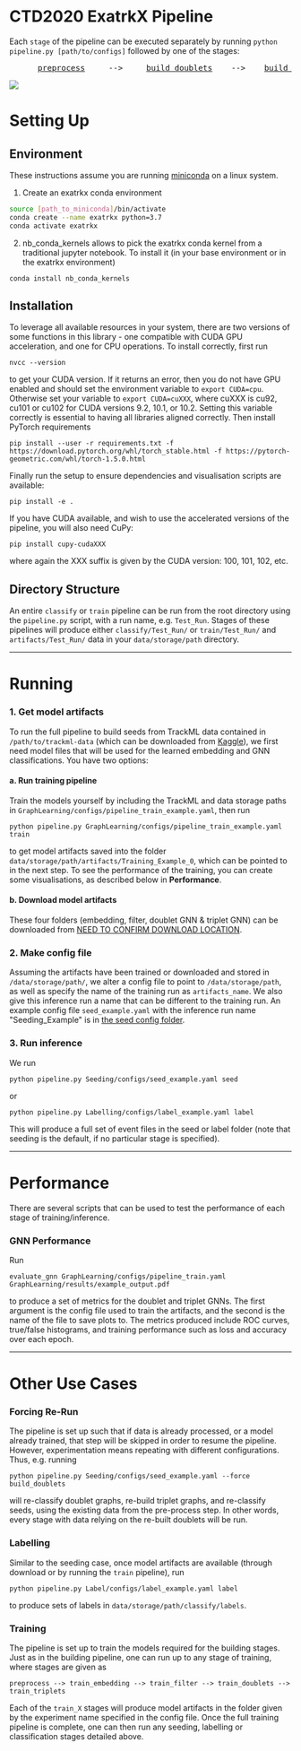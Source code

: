 # CTD2020 ExatrkX Pipeline

Each `stage` of the pipeline can be executed separately by running `python pipeline.py [path/to/configs]` followed by one of the stages:

<pre>
      <a href="MetricLearning/src/preprocess_with_dir" title="Preprocessing function">preprocess</a>     -->     <a href="MetricLearning/src/metric_learning_adjacent" title="Doublet building function">build_doublets</a>    -->    <a href="GraphLearning/src/" title="Triplet building function">build_triplets</a>        -->      <a href="Seeding/src" title="Seeding function function">seed</a>     or   <a href="Labelling" title="Labelling function">label</a>
</pre>

![](docs/pipeline.png)

# Setting Up

## Environment

These instructions assume you are running [miniconda](https://docs.conda.io/en/latest/miniconda.html) on a linux system.
1. Create an exatrkx conda environment
```bash
source [path_to_miniconda]/bin/activate
conda create --name exatrkx python=3.7
conda activate exatrkx
```
2. nb_conda_kernels allows to pick the exatrkx conda kernel from a traditional jupyter notebook. To install it (in your base environment or in the exatrkx environment)
```
conda install nb_conda_kernels
```

## Installation

To leverage all available resources in your system, there are two versions of some functions in this library - one compatible with CUDA GPU acceleration, and one for CPU operations. To install correctly, first run
```
nvcc --version
```
to get your CUDA version. If it returns an error, then you do not have GPU enabled and should set the environment variable to `export CUDA=cpu`. Otherwise set your variable to `export CUDA=cuXXX`, where cuXXX is cu92, cu101 or cu102 for CUDA versions 9.2, 10.1, or 10.2. Setting this variable correctly is essential to having all libraries aligned correctly. Then install PyTorch requirements
```
pip install --user -r requirements.txt -f https://download.pytorch.org/whl/torch_stable.html -f https://pytorch-geometric.com/whl/torch-1.5.0.html
```
Finally run the setup to ensure dependencies and visualisation scripts are available:

```
pip install -e .
```
If you have CUDA available, and wish to use the accelerated versions of the pipeline, you will also need CuPy:
```
pip install cupy-cudaXXX
```
where again the XXX suffix is given by the CUDA version: 100, 101, 102, etc.

## Directory Structure

An entire `classify` or `train` pipeline can be run from the root directory using the `pipeline.py` script, with a run name, e.g. `Test_Run`. Stages of these pipelines will produce either `classify/Test_Run/` or `train/Test_Run/` and `artifacts/Test_Run/` data in your `data/storage/path` directory.

--------------------

# Running

### 1. Get model artifacts

To run the full pipeline to build seeds from TrackML data contained in `/path/to/trackml-data` (which can be downloaded from [Kaggle](https://www.kaggle.com/c/trackml-particle-identification)), we first need model files that will be used for the learned embedding and GNN classifications. You have two options:

#### a. Run training pipeline

Train the models yourself by including the TrackML and data storage paths in `GraphLearning/configs/pipeline_train_example.yaml`, then run
```
python pipeline.py GraphLearning/configs/pipeline_train_example.yaml train
```
to get model artifacts saved into the folder `data/storage/path/artifacts/Training_Example_0`, which can be pointed to in the next step. To see the performance of the training, you can create some visualisations, as described below in **Performance**.

#### b. Download model artifacts

These four folders (embedding, filter, doublet GNN & triplet GNN) can be downloaded from [NEED TO CONFIRM DOWNLOAD LOCATION](www.google.com).

### 2. Make config file

Assuming the artifacts have been trained or downloaded and stored in `/data/storage/path/`, we alter a config file to point to `/data/storage/path`, as well as specify the name of the training run as `artifacts_name`. We also give this inference run a name that can be different to the training run. An example config file `seed_example.yaml` with the inference run name "Seeding_Example" is in [the seed config folder](Seeding/configs). 

### 3. Run inference

We run
```
python pipeline.py Seeding/configs/seed_example.yaml seed
```
or
```
python pipeline.py Labelling/configs/label_example.yaml label
```


This will produce a full set of event files in the seed or label folder (note that seeding is the default, if no particular stage is specified).

---------------------

# Performance

There are several scripts that can be used to test the performance of each stage of training/inference. 

### GNN Performance

Run 
```
evaluate_gnn GraphLearning/configs/pipeline_train.yaml GraphLearning/results/example_output.pdf
```
to produce a set of metrics for the doublet and triplet GNNs. The first argument is the config file used to train the artifacts, and the second is the name of the file to save plots to. The metrics produced include ROC curves, true/false histograms, and training performance such as loss and accuracy over each epoch.

<!-- ### Seeding Performance
Run
```
evaluate_seeds Seedings/configs/seed_example.yaml Seedings/results/example_output.pdf
```
to produce the efficiency and purity of the seeding output. These are plotted against $p_T$ and $\eta$. 

### Labelling Performance
Run 
```
evaluate_labels Labelling/configs/label_example.yaml Labelling/results/example_output.pdf
```
to output the TrackML score for the labels produced by the config file given as the first argument. -->

---------------------

# Other Use Cases

### Forcing Re-Run

The pipeline is set up such that if data is already processed, or a model already trained, that step will be skipped in order to resume the pipeline. However, experimentation means repeating with different configurations. Thus, e.g. running
```
python pipeline.py Seeding/configs/seed_example.yaml --force build_doublets
```
will re-classify doublet graphs, re-build triplet graphs, and re-classify seeds, using the existing data from the pre-process step. In other words, every stage with data relying on the re-built doublets will be run. 

### Labelling

Similar to the seeding case, once model artifacts are available (through download or by running the `train` pipeline), run
```
python pipeline.py Label/configs/label_example.yaml label
```
to produce sets of labels in `data/storage/path/classify/labels`.

### Training

The pipeline is set up to train the models required for the building stages. Just as in the building pipeline, one can run up to any stage of training, where stages are given as 
```
preprocess --> train_embedding --> train_filter --> train_doublets --> train_triplets
```
Each of the `train_X` stages will produce model artifacts in the folder given by the experiment name specified in the config file. Once the full training pipeline is complete, one can then run any seeding, labelling or classification stages detailed above.
